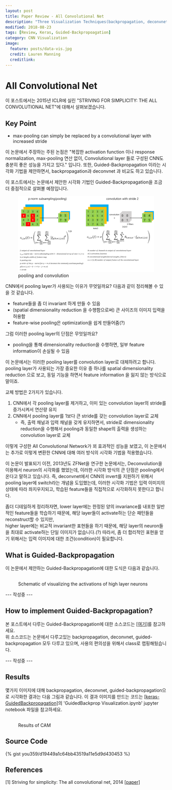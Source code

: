 ```yaml
---
layout: post
title: Paper Review - All Convolutional Net
description: "Three Visualization Techniques(backpropagation, deconvnet, guided-backpropagation)"
modified: 2018-08-23
tags: [Review, Keras, Guided-Backpropoagation]
category: CNN Visualization
image:
  feature: posts/data-vis.jpg
  credit: Lauren Manning
  creditlink:
---
```


# All Convolutional Net
이 포스트에서는 2015년 ICLR에 실린 "STRIVING FOR SIMPLICITY: THE ALL CONVOLUTIONAL NET"에 대해서 살펴보겠습니다.

## Key Point
- max-pooling can simply be replaced by a convolutional layer with increased stride

이 논문에서 주장하는 주된 논점은 "복잡한 activation function 이나 response normalization, max-pooling 연산 없이, Convolutional layer 들로 구성된 CNN도 충분히 좋은 성능을 가지고 있다." 입니다.
또한, Guided-Backpropagation 이라는 시각화 기법을 제안하면서, backpropagation과 deconvnet 과 비교도 하고 있습니다.

이 포스트에서는 논문에서 제안한 시각화 기법인 Guided-Backpropagation을 조금 더 중점적으로 살펴볼 예정입니다.

<figure>
	<img src="/images/contents/allconvnet_pooling_conv.png" alt="">
	<figcaption>pooling and convolution</figcaption>
</figure>

CNN에서 pooling layer가 사용되는 이유가 무엇일까요? 다음과 같이 정리해볼 수 있을 것 같습니다.
- feature들을 좀 더 invariant 하게 만들 수 있음
- (spatial dimensionality reduction 을 수행함으로써) 큰 사이즈의 이미지 입력을 허용함
- feature-wise pooling은 optimization을 쉽게 만들어줌(?)

그럼 이러한 pooling layer의 단점은 무엇일까요?
- pooling을 통해 dimensionality reduction을 수행하면, 일부 feature information이 손실될 수 있음

이 논문에서는 이러한 pooling layer를 convolution layer로 대체하려고 합니다. <br />
pooling layer가 사용되는 가장 중요한 이유 중 하나를 spatial dimensionality reduction 으로 보고, 동일 기능을 하면서 feature information 을 잃지 않는 방식으로말이죠.

교체 방법은 2가지가 있습니다.
1. CNN에서 각 pooling layer를 제거하고, 이미 있는 convolution layer의 stride를 증가시켜서 연산량 유지
2. CNN에서 pooling layer를 1보다 큰 stride를 갖는 convolution layer로 교체
    - 즉, 출력 채널과 입력 채널을 갖게 유지하면서, stride로 dimensionality reduction을 수행해서 pooling과 동일한 shape의 출력을 생성하는 convolution layer로 교체

이렇게 구성한 All Convolutional Network가 꾀 효과적인 성능을 보였고,
이 논문에서는 추가로 이렇게 변환한 CNN에 대해 여러 방식의 시각화 기법을 적용했습니다.

이 논문이 발표되기 이전, 2013년도 ZFNet을 연구한 논문에서는, Deconvolution을 이용해서 neuron의 시각화를 했었는데, 이러한 시각화 방식의 큰 단점은 pooling에서 온다고 말하고 있습니다.
즉, deconvnet에서 CNN의 invert를 지원하기 위해서 pooling layer에 switch라는 개념을 도입했는데, 이러한 시각화 기법은 입력 이미지의 상태에 따라 좌지우지되고, 학습된 feature들을 직접적으로 시각화하지 못한다고 합니다.

좀더 디테일하게 정리하자면,
lower layer에는 한정된 양의 invariance를 내포한 일반적인 feature들을 학습하기 때문에, 해당 layer들이 activate하는 단순 패턴들을 reconstruct할 수 있지만, <br/>
higher layer에는 비교적 invariant한 표현들을 하기 때문에, 해당 layer의 neuron들을 최대로 activate하는 단일 이미지가 없습니다.(?) 따라서, 좀 더 합리적인 표현을 얻기 위해서는 입력 이미지에 대한 조건(condition)이 필요합니다.

## What is Guided-Backpropagation
이 논문에서 제안하는 Guided-Backpropagation에 대한 도식은 다음과 같습니다.

<figure>
	<img src="https://ai2-s2-public.s3.amazonaws.com/figures/2017-08-08/0f84a81f431b18a78bd97f59ed4b9d8eda390970/8-Figure1-1.png" alt="">
	<figcaption>Schematic of visualizing the activations of high layer neurons</figcaption>
</figure>

--- 작성중 ---

## How to implement Guided-Backpropagation?
본 포스트에서 다루는 Guided-Backpropagation에 대한 소스코드는 [[여기]](https://github.com/you359/Keras-CNNVisualization/tree/master/keras-GuidedBackpropagation)를 참고하세요. <br />
위 소스코드는 논문에서 다루고있는 backpropagation, deconvnet, guided-backpropagation 모두 다루고 있으며, 사용의 편의성을 위해서 class로 랩핑해뒀습니다.

--- 작성중 ---

## Results
몇가지 이미지에 대해 backpropagation, deconvnet, guided-backpropagation으로 시각화한 결과는 다음 그림과 같습니다.
이 결과 이미지를 만드는 코드는 [[keras-GuidedBackpropagation]](https://github.com/you359/Keras-CNNVisualization/tree/master/keras-GuidedBackpropagation)의 'GuidedBackprop Visualization.ipynb' jupyter notebook 파일을 참고하세요.

<figure>
	<img src="https://github.com/you359/Keras-CNNVisualization/raw/master/keras-GuidedBackpropagation/result.png" alt="">
	<figcaption>Results of CAM</figcaption>
</figure>

## Source Code
{% gist you359/d19449a1c64bb43519a11e5d9d430453 %}

## References
[1] Striving for simplicity: The all convolutional net, 2014  [[paper]](https://arxiv.org/pdf/1412.6806.pdf)